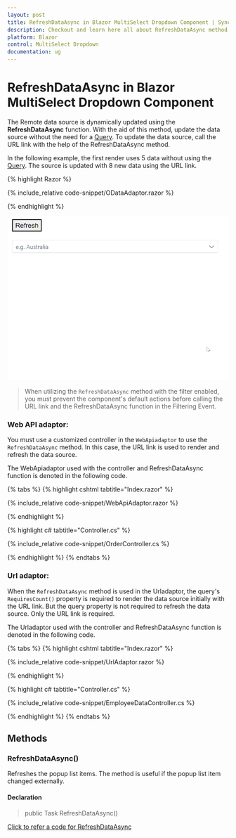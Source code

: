 ```yaml
---
layout: post
title: RefreshDataAsync in Blazor MultiSelect Dropdown Component | Syncfusion
description: Checkout and learn here all about RefreshDataAsync method in Syncfusion Blazor MultiSelect Dropdown component and much more.
platform: Blazor
control: MultiSelect Dropdown
documentation: ug
---
```


# RefreshDataAsync in Blazor MultiSelect Dropdown Component

The Remote data source is dynamically updated using the **RefreshDataAsync** function. With the aid of this method, update the data source without the need for a [Query](https://help.syncfusion.com/cr/blazor/Syncfusion.Blazor.DropDowns.SfDropDownBase-1.html#Syncfusion_Blazor_DropDowns_SfDropDownBase_1_Query). To update the data source, call the URL link with the help of the RefreshDataAsync method.

In the following example, the first render uses 5 data without using the [Query](https://help.syncfusion.com/cr/blazor/Syncfusion.Blazor.DropDowns.SfDropDownBase-1.html#Syncfusion_Blazor_DropDowns_SfDropDownBase_1_Query). The source is updated with 8 new data using the URL link.

{% highlight Razor %}

{% include_relative code-snippet/ODataAdaptor.razor %}

{% endhighlight %}

![Blazor MultiSelect with virtualization](./images/blazor-multiselect-refreshdata.gif)

>When utilizing the `RefreshDataAsync` method with the filter enabled, you must prevent the component's default actions before calling the URL link and the RefreshDataAsync function in the Filtering Event.

### Web API adaptor:
You must use a customized controller in the `WebApiadaptor` to use the `RefreshDataAsync` method.
In this case, the URL link is used to render and refresh the data source.

The WebApiadaptor used with the controller and RefreshDataAsync function is denoted in the following code.

{% tabs %}
{% highlight cshtml tabtitle="Index.razor" %}

{% include_relative code-snippet/WebApiAdaptor.razor %}

{% endhighlight %}

{% highlight c# tabtitle="Controller.cs" %}

{% include_relative code-snippet/OrderController.cs %}

{% endhighlight %}
​​​​​​​{% endtabs %}

### Url adaptor:
When the `RefreshDataAsync` method is used in the Urladaptor, the query's `RequiresCount()` property is required to render the data source initially with the URL link. But the query property is not required to refresh the data source. Only the URL link is required.

The Urladaptor used with the controller and RefreshDataAsync function is denoted in the following code.

{% tabs %}
{% highlight cshtml tabtitle="Index.razor" %}

{% include_relative code-snippet/UrlAdaptor.razor %}

{% endhighlight %}

{% highlight c# tabtitle="Controller.cs" %}

{% include_relative code-snippet/EmployeeDataController.cs %}

{% endhighlight %}
​​​​​​​{% endtabs %}

## Methods

### RefreshDataAsync()

Refreshes the popup list items. The method is useful if the popup list item changed externally.

#### Declaration

> public Task RefreshDataAsync()

[Click to refer a code for RefreshDataAsync](https://blazor.syncfusion.com/documentation/multiselect-dropdown/refreshdataasync)

